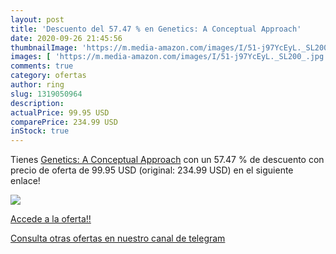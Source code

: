```yaml
---
layout: post
title: 'Descuento del 57.47 % en Genetics: A Conceptual Approach'
date: 2020-09-26 21:45:56
thumbnailImage: 'https://m.media-amazon.com/images/I/51-j97YcEyL._SL200_.jpg'
images: [ 'https://m.media-amazon.com/images/I/51-j97YcEyL._SL200_.jpg' ]
comments: true
category: ofertas
author: ring
slug: 1319050964
description:
actualPrice: 99.95 USD
comparePrice: 234.99 USD
inStock: true
---
```


Tienes [Genetics: A Conceptual Approach](https://www.amazon.com/dp/1319050964/?tag=redken08-20) con un 57.47 % de descuento con precio de oferta de 99.95 USD (original: 234.99 USD) en el siguiente enlace!

[![](https://m.media-amazon.com/images/I/51-j97YcEyL._SL200_.jpg)](https://www.amazon.com/dp/1319050964/?tag=redken08-20)

[Accede a la oferta!!](https://www.amazon.com/dp/1319050964/?tag=redken08-20)

[Consulta otras ofertas en nuestro canal de telegram](https://t.me/s/ofertas25)

